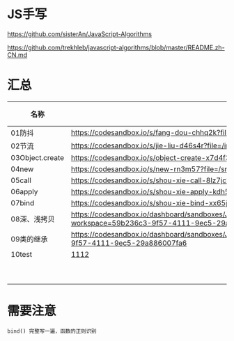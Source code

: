 # JS手写

https://github.com/sisterAn/JavaScript-Algorithms

https://github.com/trekhleb/javascript-algorithms/blob/master/README.zh-CN.md

# 汇总

| 名称            | codesandbox                                                  | 状态 |
| --------------- | ------------------------------------------------------------ | ---- |
| 01防抖          | https://codesandbox.io/s/fang-dou-chhq2k?file=/index.html:0-986 | ✅    |
| 02节流          | https://codesandbox.io/s/jie-liu-d46s4r?file=/index.html     | ✅    |
| 03Object.create | https://codesandbox.io/s/object-create-x7d4f3?file=/src/index.js | ✅    |
| 04new           | https://codesandbox.io/s/new-rn3m57?file=/src/index.js       | ✅    |
| 05call          | https://codesandbox.io/s/shou-xie-call-8lz7jc?file=/src/index.js:521-525 | ✅    |
| 06apply         | https://codesandbox.io/s/shou-xie-apply-kdh535?file=/src/index.js | ✅    |
| 07bind          | https://codesandbox.io/s/shou-xie-bind-xx65jn?file=/src/index.js | ✅    |
| 08深、浅拷贝    | https://codesandbox.io/dashboard/sandboxes/JS%E6%89%8B%E5%86%99/%E6%B7%B1%E6%B5%85%E6%8B%B7%E8%B4%9D?workspace=59b236c3-9f57-4111-9ec5-29a886007fa6 | ✅    |
| 09类的继承      | https://codesandbox.io/dashboard/sandboxes/JS%E6%89%8B%E5%86%99/es5%E7%BB%A7%E6%89%BF?workspace=59b236c3-9f57-4111-9ec5-29a886007fa6 | ✅    |
| 10test          | [1112](handwriting_js/01防抖节流.md)                         |      |
|                 |                                                              |      |
|                 |                                                              |      |
|                 |                                                              |      |
|                 |                                                              |      |
|                 |                                                              |      |
|                 |                                                              |      |
|                 |                                                              |      |
|                 |                                                              |      |
|                 |                                                              |      |



# 需要注意

```
bind() 完整写一遍，函数的正则识别
```

